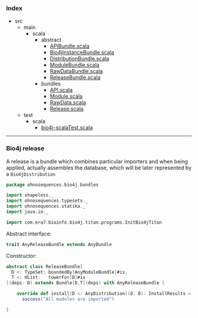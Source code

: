 ### Index

+ src
  + main
    + scala
      + abstract
        + [APIBundle.scala](APIBundle.md)
        + [Bio4jInstanceBundle.scala](Bio4jInstanceBundle.md)
        + [DistributionBundle.scala](DistributionBundle.md)
        + [ModuleBundle.scala](ModuleBundle.md)
        + [RawDataBundle.scala](RawDataBundle.md)
        + [ReleaseBundle.scala](ReleaseBundle.md)
      + bundles
        + [API.scala](../bundles/API.md)
        + [Module.scala](../bundles/Module.md)
        + [RawData.scala](../bundles/RawData.md)
        + [Release.scala](../bundles/Release.md)
  + test
    + scala
      + [bio4j-scalaTest.scala](../../../test/scala/bio4j-scalaTest.md)

------

 ### Bio4j release

A release is a bundle which combines particular importers and when being applied, actually assembles
the database, which will be later represented by a `Bio4jDistribution`


```scala
package ohnosequences.bio4j.bundles

import shapeless._
import ohnosequences.typesets._
import ohnosequences.statika._
import java.io._

import com.era7.bioinfo.bio4j.titan.programs.InitBio4jTitan
```

Abstract interface:

```scala
trait AnyReleaseBundle extends AnyBundle
```

Constructor:

```scala
abstract class ReleaseBundle[
  D <: TypeSet: boundedBy[AnyModuleBundle]#is, 
  T <: HList:   towerFor[D]#is
](deps: D) extends Bundle[D,T](deps) with AnyReleaseBundle {

    override def install[D <: AnyDistribution](d: D): InstallResults =
      success("All modules are imported")

}

```

